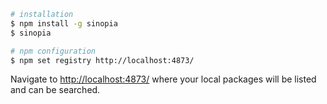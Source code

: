 ```bash
# installation
$ npm install -g sinopia
$ sinopia

# npm configuration
$ npm set registry http://localhost:4873/
```

Navigate to [http://localhost:4873/](http://localhost:4873/) where your local packages will be listed and can be searched.